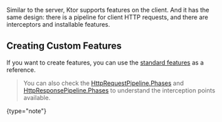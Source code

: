 [//]: # (title: Features)

<include src="lib.md" include-id="outdated_warning"/>

Similar to the server, Ktor supports features on the client. And it has the same design:
there is a pipeline for client HTTP requests, and there are interceptors and installable features.



## Creating Custom Features

If you want to create features, you can use the [standard features](https://github.com/ktorio/ktor/tree/master/ktor-client/ktor-client-core/common/src/io/ktor/client/features) as a reference.

>You can also check the [HttpRequestPipeline.Phases](https://github.com/ktorio/ktor/blob/master/ktor-client/ktor-client-core/common/src/io/ktor/client/request/HttpRequestPipeline.kt)
>and [HttpResponsePipeline.Phases](https://github.com/ktorio/ktor/blob/master/ktor-client/ktor-client-core/common/src/io/ktor/client/statement/HttpResponsePipeline.kt)
>to understand the interception points available.
>
{type="note"}